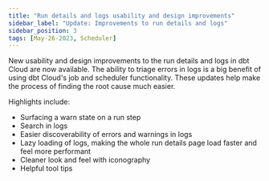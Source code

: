 ```yaml
---
title: "Run details and logs usability and design improvements"
sidebar_label: "Update: Improvements to run details and logs"
sidebar_position: 3
tags: [May-26-2023, Scheduler]
---
```


New usability and design improvements to the run details and logs in dbt Cloud are now available. The ability to triage errors in logs is a big benefit of using dbt Cloud's job and scheduler functionality. These updates help make the process of finding the root cause much easier.

Highlights include:

- Surfacing a warn state on a run step
- Search in logs
- Easier discoverability of errors and warnings in logs
- Lazy loading of logs, making the whole run details page load faster and feel more performant
- Cleaner look and feel with iconography
- Helpful tool tips

<Lightbox src="/img/docs/release-notes/run-details-and-logs-improvements.gif" title="Improvements to run details and logs in dbt Cloud" />